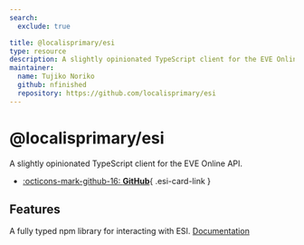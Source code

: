 ```yaml
---
search:
  exclude: true

title: @localisprimary/esi
type: resource
description: A slightly opinionated TypeScript client for the EVE Online API.
maintainer:
  name: Tujiko Noriko
  github: nfinished
  repository: https://github.com/localisprimary/esi
---
```


# @localisprimary/esi

A slightly opinionated TypeScript client for the EVE Online API.

<div class="grid cards" markdown>

- [:octicons-mark-github-16: __GitHub__](https://github.com/localisprimary/esi){ .esi-card-link }


</div>

## Features

A fully typed npm library for interacting with ESI. [Documentation](https://localisprimary.github.io/esi/)
